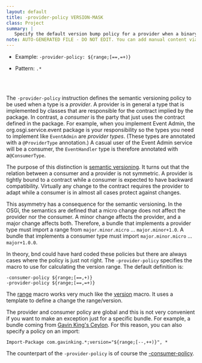 ```yaml
---
layout: default
title: -provider-policy VERSION-MASK
class: Project
summary: |
   Specify the default version bump policy for a provider when a binary incompatible change is detected.
note: AUTO-GENERATED FILE - DO NOT EDIT. You can add manual content via same filename in ext folder. 
---
```


- Example: `-provider-policy: ${range;[==,=+)}`

- Pattern: `.*`

<!-- Manual content from: ext/provider_policy.md --><br /><br />

The `-provider-policy` instruction defines the semantic versioning policy to be used when a type is a _provider_. A provider is in general a type that is implemented by classes that are responsible for the contract implied by the package. In contrast, a _consumer_ is the party that just  uses the contract defined in the package. For example, when you implement Event Admin, the org.osgi.service.event package is your responsibility so the types you need to implement like `EventAdmin` are _provider types_. (These types are annotated with a `@ProviderType` annotation.) A casual user of the Event Admin service will be a consumer, the `EventHandler` type is therefore annotated with a`@ConsumerType`.

The purpose of this distinction is [semantic versioning][1]. It turns out that the relation between a consumer and a provider is not symmetric. A provider is tightly bound to a contract while a consumer is expected to have backward compatibility. Virtually any change to the contract requires the provider to adapt while a consumer is in almost all cases protect against changes.

This asymmetry has a consequence for the semantic versioning. In the OSGi, the semantics are defined that a micro change does not affect the provider nor the consumer. A minor change affects the provider, and a major change affects both. Therefore, a bundle that implements a provider type must import a range from `major.minor.micro` ... `major.minor+1.0`. A bundle that implements a consumer type must import    `major.minor.micro` ... `major+1.0.0`. 

In theory, bnd could have hard coded these policies but there are always cases where the policy is just not right. The `-provider-policy` specifies the macro to use for calculating the version range. The default definition is:

	-consumer-policy ${range;[==,+)} 
	-provider-policy ${range;[==,=+)}
	
The [range][3] macro works very much like the [version][4] macro. It uses a template to define a change the range/version.

The provider and consumer policy are global and this is not very convenient if you want to make an exception just for a specific bundle. For example, a bundle coming from [Gavin King's Ceylon][2]. For this reason, you can also specify a policy on an import:

	Import-Package com.gavinking.*;version="${range;[--,++)}", * 	

The counterpart of the `-provider-policy` is of course the [-consumer-policy][5].

[1]: /chapters/170-versioning.html
[2]: https://twitter.com/1ovthafew/status/705011392861114368
[3]: /macros/range.html
[4]: /macros/version.html
[5]: /instructions/consumer_policy.html

